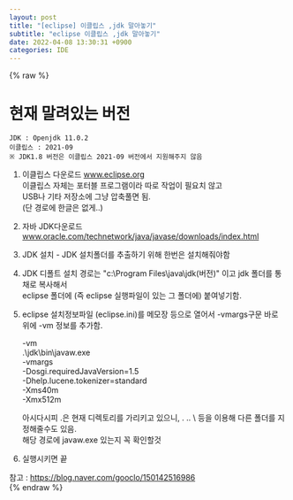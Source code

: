 ```yaml
---  
layout: post  
title: "[eclipse] 이클립스 ,jdk 말아놓기"  
subtitle: "eclipse 이클립스 ,jdk 말아놓기"  
date: 2022-04-08 13:30:31 +0900  
categories: IDE  
---  
```

{% raw %}  
  
# 현재 말려있는 버전  
	JDK : Openjdk 11.0.2  
	이클립스 : 2021-09  
	※ JDK1.8 버전은 이클립스 2021-09 버전에서 지원해주지 않음  
  
1. 이클립스 다운로드 www.eclipse.org  
	이클립스 자체는 포터블 프로그램이라 따로 작업이 필요치 않고  
	USB나 기타 저장소에 그냥 압축풀면 됨.  
	(단 경로에 한글은 없게..)  
  
2. 자바 JDK다운로드 www.oracle.com/technetwork/java/javase/downloads/index.html  
  
3. JDK 설치 - JDK 설치폴더를 추출하기 위해 한번은 설치해줘야함  
  
4. JDK 디폴트 설치 경로는 "c:\Program Files\java\jdk(버전)" 이고 jdk 폴더를 통채로 복사해서  
	eclipse 폴더에 (즉 eclipse 실행파일이 있는 그 폴더에) 붙여넣기함.  
  
5. eclipse 설치정보파일 (eclipse.ini)를 메모장 등으로 열어서 -vmargs구문 바로 위에 -vm 정보를 추가함.  
  
	-vm  
	.\jdk\bin\javaw.exe  
	-vmargs  
	-Dosgi.requiredJavaVersion=1.5  
	-Dhelp.lucene.tokenizer=standard  
	-Xms40m  
	-Xmx512m  
  
	아시다시피 .은 현재 디렉토리를 가리키고 있으니, . .. \ 등을 이용해 다른 폴더를 지정해줄수도 있음.  
	해당 경로에 javaw.exe 있는지 꼭 확인할것  
  
6. 실행시키면 끝  
  
참고 : https://blog.naver.com/gooclo/150142516986  
{% endraw %}